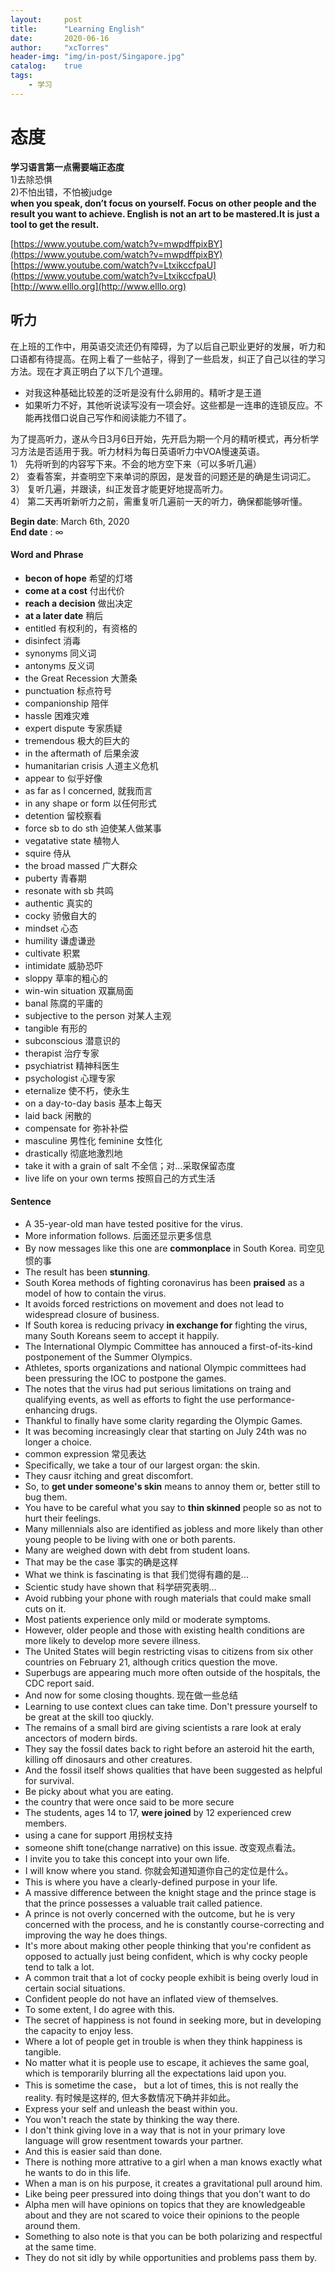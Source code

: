 ```yaml
---
layout:     post
title:      "Learning English"
date:       2020-06-16
author:     "xcTorres"
header-img: "img/in-post/Singapore.jpg"
catalog:    true
tags:
    - 学习
---
```

# 态度
**学习语言第一点需要端正态度**  
1)去除恐惧  
2)不怕出错，不怕被judge  
**when you speak, don’t focus on yourself. Focus on other people and the result you want to achieve. 
English is not an art to be mastered.It is just a tool to get the result.** 

[https://www.youtube.com/watch?v=mwpdffpixBY](https://www.youtube.com/watch?v=mwpdffpixBY)  
[https://www.youtube.com/watch?v=LtxikccfpaU](https://www.youtube.com/watch?v=LtxikccfpaU)  
[http://www.elllo.org](http://www.elllo.org)

## 听力
在上班的工作中，用英语交流还仍有障碍，为了以后自己职业更好的发展，听力和口语都有待提高。在网上看了一些帖子，得到了一些启发，纠正了自己以往的学习方法。现在才真正明白了以下几个道理。  
- 对我这种基础比较差的泛听是没有什么卵用的。精听才是王道  
- 如果听力不好，其他听说读写没有一项会好。这些都是一连串的连锁反应。不能再找借口说自己写作和阅读能力不错了。  

为了提高听力，遂从今日3月6日开始，先开启为期一个月的精听模式，再分析学习方法是否适用于我。听力材料为每日英语听力中VOA慢速英语。  
1） 先将听到的内容写下来。不会的地方空下来（可以多听几遍）  
2） 查看答案，并查明空下来单词的原因，是发音的问题还是的确是生词词汇。  
3） 复听几遍，并跟读，纠正发音才能更好地提高听力。  
4） 第二天再听新听力之前，需重复听几遍前一天的听力，确保都能够听懂。   

**Begin date**:  March 6th, 2020  
**End date**  :  ∞

#### Word and Phrase  
- **becon of hope** 希望的灯塔  
- **come at a cost** 付出代价 
- **reach a decision** 做出决定  
- **at a later date** 稍后 
- entitled 有权利的，有资格的  
- disinfect 消毒  
- synonyms  同义词  
- antonyms  反义词  
- the Great Recession  大萧条  
- punctuation 标点符号
- companionship 陪伴  
- hassle 困难灾难  
- expert dispute 专家质疑  
- tremendous 极大的巨大的  
- in the aftermath of 后果余波  
- humanitarian crisis 人道主义危机  
- appear to 似乎好像  
- as far as I concerned, 就我而言 
- in any shape or form 以任何形式  
- detention 留校察看  
- force sb to do sth  迫使某人做某事  
- vegatative state 植物人  
- squire 侍从  
- the broad massed 广大群众  
- puberty 青春期  
- resonate with sb 共鸣  
- authentic 真实的  
- cocky 骄傲自大的  
- mindset 心态  
- humility 谦虚谦逊  
- cultivate 积累  
- intimidate  威胁恐吓
- sloppy  草率的粗心的
- win-win situation 双赢局面  
- banal 陈腐的平庸的  
- subjective to the person 对某人主观  
- tangible 有形的  
- subconscious 潜意识的  
- therapist 治疗专家  
- psychiatrist 精神科医生
- psychologist 心理专家  
- eternalize 使不朽，使永生  
- on a day-to-day basis 基本上每天  
- laid back 闲散的  
- compensate for 弥补补偿  
- masculine 男性化  feminine 女性化 
- drastically 彻底地激烈地  
- take it with a grain of salt 不全信；对…采取保留态度  
- live life on your own terms 按照自己的方式生活


#### Sentence
- A 35-year-old man have tested positive for the virus.  
- More information follows. 后面还显示更多信息   
- By now messages like this one are **commonplace** in South Korea.  司空见惯的事  
- The result has been **stunning**.
- South Korea methods of fighting coronavirus has been **praised** as a model of how to contain the virus.  
- It avoids forced restrictions on movement and does not lead to widespread closure of business.  
- If South korea is reducing privacy **in exchange for** fighting the virus, many South Koreans seem to accept it happily.  
- The International Olympic Committee has annouced a first-of-its-kind postponement of the Summer Olympics.  
- Athletes, sports organizations and national Olympic committees had been pressuring the IOC to postpone the games.  
- The notes that the virus had put serious limitations on traing and qualifying events, as well as efforts to fight the use performance-enhancing drugs.  
- Thankful to finally have some clarity regarding the Olympic Games.  
- It was becoming increasingly clear that starting on July 24th was no longer a choice.  
- common expression 常见表达  
- Specifically, we take a tour of our largest organ: the skin.  
- They causr itching and great discomfort.    
- So, to **get under someone's skin** means to annoy them or, better still to bug them.  
- You have to be careful what you say to **thin skinned** people so as not to hurt their feelings.   
- Many millennials also are identified as jobless and more likely than other young people to be living with one or both parents.  
- Many are weighed down with debt from student loans.
- That may be the case 事实的确是这样  
- What we think is fascinating is that 我们觉得有趣的是...  
- Scientic study have shown that 科学研究表明...  
- Avoid rubbing your phone with rough materials that could make small cuts on it.  
- Most patients experience only mild or moderate symptoms.  
- However, older people and those with existing health conditions are more likely to develop more severe illness.  
- The United States will begin restricting visas to citizens from six other countries on February 21, although critics question the move.    
- Superbugs are appearing much more often outside of the hospitals, the CDC report said.  
- And now for some closing thoughts. 现在做一些总结  
- Learning to use context clues can take time. Don't pressure yourself to be great at the skill too qiuckly.  
- The remains of a small bird are giving scientists a rare look at eraly ancectors of modern birds.  
- They say the fossil dates back to right before an asteroid hit the earth, killing off dinosaurs and other creatures.  
- And the fossil itself shows qualities that have been suggested as helpful for survival.  
- Be picky about what you are eating.   
- the country that were once said to be more secure  
- The students, ages 14 to 17, **were joined** by 12 experienced crew members.   
- using a cane for support 用拐杖支持  
- someone shift tone(change narrative) on this issue. 改变观点看法。  
- I invite you to take this concept into your own life.  
- I will know where you stand. 你就会知道知道你自己的定位是什么。 
- This is where you have a clearly-defined purpose in your life.  
- A massive difference between the knight stage and the prince stage is that the prince possesses a valuable trait called patience.  
- A prince is not overly concerned with the outcome, but he is very concerned with the process, and he is constantly course-correcting and improving the way he does things.  
- It's more about making other people thinking that you're confident as opposed to actually just being confident, which is why cocky people tend to talk a lot.  
- A common trait that a lot of cocky people exhibit is being overly loud in certain social situations.  
- Confident people do not have an inflated view of themselves.  
- To some extent, I do agree with this.  
- The secret of happiness is not found in seeking more, but in developing the capacity to enjoy less.  
- Where a lot of people get in trouble is when they think happiness is tangible.  
- No matter what it is people use to escape, it achieves the same goal, which is temporarily blurring all the expectations laid upon you.  
- This is sometime the case， but a lot of times, this is not really the reality. 有时候是这样的, 但大多数情况下确并非如此。  
- Express your self and unleash the beast within you.  
- You won't reach the state by thinking the way there.   
- I don't think giving love in a way that is not in your primary love language will grow resentment towards your partner.
- And this is easier said than done.  
- There is nothing more attrative to a girl when a man knows exactly what he wants to do in this life.  
- When a man is on his purpose, it creates a gravitational pull around him.  
- Like being peer pressured into doing things that you don't want to do  
- Alpha men will have opinions on topics that they are knowledgeable about and they are not scared to voice their opinions to the people around them.  
- Something to also note is that you can be both polarizing and respectful at the same time.
- They do not sit idly by while opportunities and problems pass them by.









